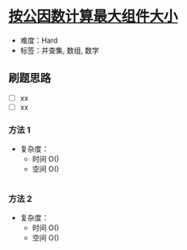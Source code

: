 # [按公因数计算最大组件大小](https://leetcode-cn.com/problems/largest-component-size-by-common-factor/)

- 难度：Hard
- 标签：并查集, 数组, 数学

## 刷题思路

- [ ] xx
- [ ] xx

### 方法 1

- 复杂度：
    - 时间 O()
    - 空间 O()

``` js

```

### 方法 2

- 复杂度：
    - 时间 O()
    - 空间 O()

``` js

```
